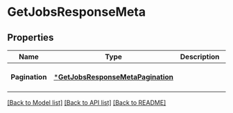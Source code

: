 # GetJobsResponseMeta

## Properties
Name | Type | Description | Notes
------------ | ------------- | ------------- | -------------
**Pagination** | [***GetJobsResponseMetaPagination**](getJobsResponse_meta_pagination.md) |  | [optional] [default to null]

[[Back to Model list]](../README.md#documentation-for-models) [[Back to API list]](../README.md#documentation-for-api-endpoints) [[Back to README]](../README.md)

